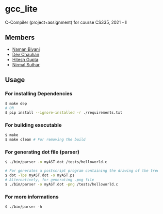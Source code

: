 # gcc_lite
C-Compiler (project+assignment) for course CS335, 2021 - II 

## Members
- [Naman Biyani](https://github.com/namanbiyani)
- [Dev Chauhan](https://github.com/dev-chauhan)
- [Hitesh Gupta](https://github.com/hitesh-gupta-2111)
- [Nirmal Suthar](https://github.com/nirmal-suthar)

## Usage

### For installing Dependencies
```bash 
$ make dep
# OR
$ pip install --ignore-installed -r ./requirements.txt  
```

### For building executable
```bash
$ make
$ make clean # For removing the build
```

### For generating dot file (parser)
```bash
$ ./bin/parser -o myAST.dot /tests/helloworld.c 

# For generates a postscript program containing the drawing of the tree 
$ dot -Tps myAST.dot -o myAST.ps 
# Alternatively, for generating .png file
$ ./bin/parser -o myAST.dot -png /tests/helloworld.c
```


### For more informations
```
$ ./bin/parser -h
```